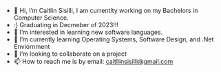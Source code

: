 - 👋 Hi, I’m Caitlin Sisilli, I am currentlty working on my Bachelors in Computer Science.
- :) Graduating in Decmeber of 2023!!!
- 👀 I’m interested in learning new software languages.
- 🌱 I’m currently learning Operating Systems, Software Design, and .Net Enviornment
- 💞️ I’m looking to collaborate on a project
- 📫 How to reach me is by email: caitllinsisilli@gmail.com

<!---
csisilli/csisilli is a ✨ special ✨ repository because its `README.md` (this file) appears on your GitHub profile.
You can click the Preview link to take a look at your changes.
--->
